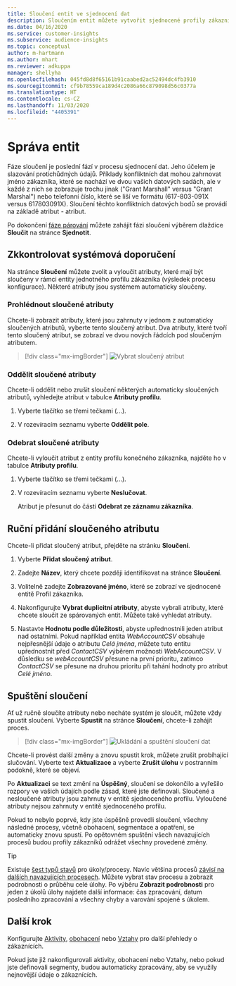```yaml
---
title: Sloučení entit ve sjednocení dat
description: Sloučením entit můžete vytvořit sjednocené profily zákazníků.
ms.date: 04/16/2020
ms.service: customer-insights
ms.subservice: audience-insights
ms.topic: conceptual
author: m-hartmann
ms.author: mhart
ms.reviewer: adkuppa
manager: shellyha
ms.openlocfilehash: 045fd8d8f65161b91caabed2ac52494dc4fb3910
ms.sourcegitcommit: cf9b78559ca189d4c2086a66c879098d56c0377a
ms.translationtype: HT
ms.contentlocale: cs-CZ
ms.lasthandoff: 11/03/2020
ms.locfileid: "4405391"
---
```

# <a name="merge-entities"></a>Správa entit

Fáze sloučení je poslední fází v procesu sjednocení dat. Jeho účelem je slazování protichůdných údajů. Příklady konfliktních dat mohou zahrnovat jméno zákazníka, které se nachází ve dvou vašich datových sadách, ale v každé z nich se zobrazuje trochu jinak ("Grant Marshall" versus "Grant Marshal") nebo telefonní číslo, které se liší ve formátu (617-803-091X versus 617803091X). Sloučení těchto konfliktních datových bodů se provádí na základě atribut - atribut.

Po dokončení [fáze párování](match-entities.md) můžete zahájit fázi sloučení výběrem dlaždice **Sloučit** na stránce **Sjednotit**.

## <a name="review-system-recommendations"></a>Zkkontrolovat systémová doporučení

Na stránce **Sloučení** můžete zvolit a vyloučit atributy, které mají být sloučeny v rámci entity jednotného profilu zákazníka (výsledek procesu konfigurace). Některé atributy jsou systémem automaticky sloučeny.

### <a name="view-merged-attributes"></a>Prohlédnout sloučené atributy

Chcete-li zobrazit atributy, které jsou zahrnuty v jednom z automaticky sloučených atributů, vyberte tento sloučený atribut. Dva atributy, které tvoří tento sloučený atribut, se zobrazí ve dvou nových řádcích pod sloučeným atributem.

> [!div class="mx-imgBorder"]
> ![Vybrat sloučený atribut](media/configure-data-merge-profile-attributes.png "Vybrat sloučený atribut")

### <a name="separate-merged-attributes"></a>Oddělit sloučené atributy

Chcete-li oddělit nebo zrušit sloučení některých automaticky sloučených atributů, vyhledejte atribut v tabulce **Atributy profilu**.

1. Vyberte tlačítko se třemi tečkami (...).
  
2. V rozevíracím seznamu vyberte **Oddělit pole**.

### <a name="remove-merged-attributes"></a>Odebrat sloučené atributy

Chcete-li vyloučit atribut z entity profilu konečného zákazníka, najděte ho v tabulce **Atributy profilu**.

1. Vyberte tlačítko se třemi tečkami (...).
  
2. V rozevíracím seznamu vyberte **Neslučovat**.

   Atribut je přesunut do části **Odebrat ze záznamu zákazníka**.

## <a name="manually-add-a-merged-attribute"></a>Ruční přidání sloučeného atributu

Chcete-li přidat sloučený atribut, přejděte na stránku **Sloučení**.

1. Vyberte **Přidat sloučený atribut**.

2. Zadejte **Název**, který chcete později identifikovat na stránce **Sloučení**.

3. Volitelně zadejte **Zobrazované jméno**, které se zobrazí ve sjednocené entitě Profil zákazníka.

4. Nakonfigurujte **Vybrat duplicitní atributy**, abyste vybrali atributy, které chcete sloučit ze spárovaných entit. Můžete také vyhledat atributy.

5. Nastavte **Hodnotu podle důležitosti**, abyste upřednostnili jeden atribut nad ostatními. Pokud například entita *WebAccountCSV* obsahuje nejpřesnější údaje o atributu *Celá jména*, můžete tuto entitu upřednostnit před *ContactCSV* výběrem možnosti *WebAccountCSV*. V důsledku se *webAccountCSV* přesune na první prioritu, zatímco *ContactCSV* se přesune na druhou prioritu při tahání hodnoty pro atribut *Celé jméno*.

## <a name="run-your-merge"></a>Spuštění sloučení

Ať už ručně sloučíte atributy nebo necháte systém je sloučit, můžete vždy spustit sloučení. Vyberte **Spustit** na stránce **Sloučení**, chcete-li zahájit proces.

> [!div class="mx-imgBorder"]
> ![Ukládání a spuštění sloučení dat](media/configure-data-merge-save-run.png "Ukládání a spuštění sloučení dat")

Chcete-li provést další změny a znovu spustit krok, můžete zrušit probíhající slučování. Vyberte text **Aktualizace** a vyberte **Zrušit úlohu** v postranním podokně, které se objeví.

Po **Aktualizaci** se text změní na **Úspěšný**, sloučení se dokončilo a vyřešilo rozpory ve vašich údajích podle zásad, které jste definovali. Sloučené a nesloučené atributy jsou zahrnuty v entitě sjednoceného profilu. Vyloučené atributy nejsou zahrnuty v entitě sjednoceného profilu.

Pokud to nebylo poprvé, kdy jste úspěšně provedli sloučení, všechny následné procesy, včetně obohacení, segmentace a opatření, se automaticky znovu spustí. Po opětovném spuštění všech navazujících procesů budou profily zákazníků odrážet všechny provedené změny.

> [!TIP]
> Existuje [šest typů stavů](system.md#status-types) pro úkoly/procesy. Navíc většina procesů [závisí na dalších navazujících procesech](system.md#refresh-policies). Můžete vybrat stav procesu a zobrazit podrobnosti o průběhu celé úlohy. Po výběru **Zobrazit podrobnosti** pro jeden z úkolů úlohy najdete další informace: čas zpracování, datum posledního zpracování a všechny chyby a varování spojené s úkolem.

## <a name="next-step"></a>Další krok

Konfigurujte [Aktivity](activities.md), [obohacení](enrichment-microsoft-graph.md) nebo [Vztahy](relationships.md) pro další přehledy o zákaznících.

Pokud jste již nakonfigurovali aktivity, obohacení nebo Vztahy, nebo pokud jste definovali segmenty, budou automaticky zpracovány, aby se využily nejnovější údaje o zákaznících.


